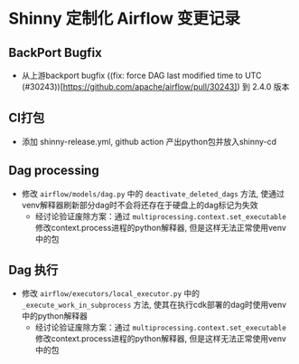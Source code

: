 # Shinny 定制化 Airflow 变更记录

## BackPort Bugfix
- 从上游backport bugfix ((fix: force DAG last modified time to UTC (#30243))[https://github.com/apache/airflow/pull/30243]) 到 2.4.0 版本

## CI打包
- 添加 shinny-release.yml, github action 产出python包并放入shinny-cd

## Dag processing
- 修改 `airflow/models/dag.py` 中的 `deactivate_deleted_dags` 方法, 使通过venv解释器刷新部分dag时不会将还存在于硬盘上的dag标记为失效
  - 经讨论验证废除方案：通过 `multiprocessing.context.set_executable` 修改context.process进程的python解释器, 但是这样无法正常使用venv中的包

## Dag 执行
- 修改 `airflow/executors/local_executor.py` 中的 `_execute_work_in_subprocess` 方法, 使其在执行cdk部署的dag时使用venv中的python解释器
  - 经讨论验证废除方案：通过 `multiprocessing.context.set_executable` 修改context.process进程的python解释器, 但是这样无法正常使用venv中的包
